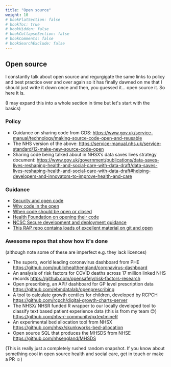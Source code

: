 ```yaml
---
title: "Open source"
weight: 10
# bookFlatSection: false
# bookToc: true
# bookHidden: false
# bookCollapseSection: false
# bookComments: false
# bookSearchExclude: false
---
```


## Open source

I constantly talk about open source and regurgigate the same links to policy and best practice over and over again so it has finally dawned on me that I should just write it down once and then, you guessed it... open source it. So here it is.

(I may expand this into a whole section in time but let's start with the basics)

### Policy

* Guidance on sharing code from GDS:  https://www.gov.uk/service-manual/technology/making-source-code-open-and-reusable
* The NHS version of the above:  https://service-manual.nhs.uk/service-standard/12-make-new-source-code-open
* Sharing code being talked about in NHSX’s data saves lives strategy document:  https://www.gov.uk/government/publications/data-saves-lives-reshaping-health-and-social-care-with-data-draft/data-saves-lives-reshaping-health-and-social-care-with-data-draft#helping-developers-and-innovators-to-improve-health-and-care

### Guidance

* [Security and open code](https://www.gov.uk/government/publications/open-source-guidance/security-considerations-when-coding-in-the-open)
* [Why code in the open](https://gds.blog.gov.uk/2017/09/04/the-benefits-of-coding-in-the-open/)
* [When code should be open or closed](https://www.gov.uk/government/publications/open-source-guidance/when-code-should-be-open-or-closed)
* [Health Foundation on opening their code](https://medium.com/healthfdn-data-analytics/towards-open-health-analytics-our-guide-to-sharing-code-safely-on-github-5d1e018897cb)
* [NCSC Secure development and deployment guidance](https://www.ncsc.gov.uk/collection/developers-collection)
* [This RAP repo contains loads of excellent material on git and open](https://github.com/NHSDigital/rap-community-of-practice)

### Awesome repos that show how it's done

(although note some of these are imperfect e.g. they lack licences)

- The superb, world leading coronavirus dashboard from PHE https://github.com/publichealthengland/coronavirus-dashboard
- An analysis of risk factors for COVID deaths across 17 million linked NHS records https://github.com/opensafely/risk-factors-research
- Open prescribing, an API/ dashboard for GP level prescription data https://github.com/ebmdatalab/openprescribing
- A tool to calculate growth centiles for children, developed by RCPCH https://github.com/rcpch/digital-growth-charts-server
- The NHSX/ NHSR funded R wrapper to our locally developed tool to classify text based patient experience data (this is from my team 😊) https://github.com/nhs-r-community/pxtextmineR
- An experimental bed allocation tool from NHSX https://github.com/nhsx/skunkworks-bed-allocation
- Open source SQL that produces the MHSDS from NHSE https://github.com/nhsengland/MHSDS

(This is really just a completely rushed random snapshot. If you know about something cool in open source health and social care, get in touch or make a PR :relaxed:)
